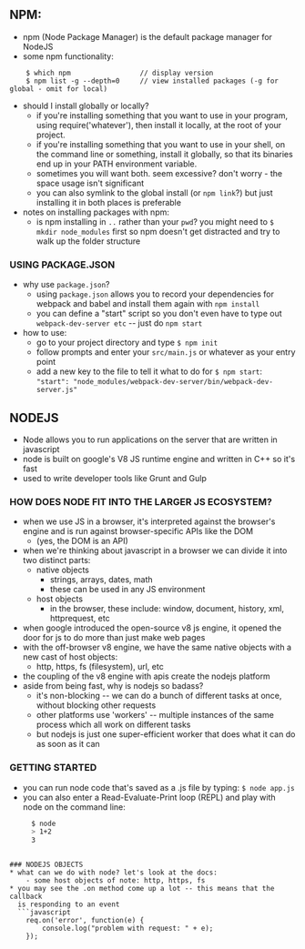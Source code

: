 ## NPM:
* npm (Node Package Manager) is the default package manager for NodeJS
* some npm functionality:
```
    $ which npm                 // display version
    $ npm list -g --depth=0     // view installed packages (-g for global - omit for local)
```
* should I install globally or locally?
    - if you're installing something that you want to use in your program, using require('whatever'), then install it locally, at the root of your project.
    - if you're installing something that you want to use in your shell, on the command line or something, install it globally, so that its binaries end up in your PATH environment variable.
    - sometimes you will want both. seem excessive? don't worry - the space usage isn't significant
    - you can also symlink to the global install (or `npm link`?) but just installing it in both places is preferable
* notes on installing packages with npm:
    - is npm installing in `..` rather than your `pwd`? you might need to `$ mkdir node_modules` first so npm doesn't get distracted and try to walk up the folder structure

### USING PACKAGE.JSON
* why use `package.json`?
    - using `package.json` allows you to record your dependencies for webpack and babel and install them again with `npm install`
    - you can define a "start" script so you don't even have to type out `webpack-dev-server etc` -- just do `npm start`
* how to use:
    - go to your project directory and type `$ npm init`
    - follow prompts and enter your `src/main.js` or whatever as your entry point
    - add a new key to the file to tell it what to do for `$ npm start`:
        `"start": "node_modules/webpack-dev-server/bin/webpack-dev-server.js"`



## NODEJS
* Node allows you to run applications on the server that are written in
  javascript
* node is built on google's V8 JS runtime engine and written in C++ so
  it's fast
* used to write developer tools like Grunt and Gulp

### HOW DOES NODE FIT INTO THE LARGER JS ECOSYSTEM?
* when we use JS in a browser, it's interpreted against the browser's
  engine and is run against browser-specific APIs like the DOM
    * (yes, the DOM is an API)
* when we're thinking about javascript in a browser we can divide it
  into two distinct parts:
    - native objects
        * strings, arrays, dates, math
        * these can be used in any JS environment
    - host objects
        * in the browser, these include: window, document, history, xml, httprequest, etc
* when google introduced the open-source v8 js engine, it opened the door
  for js to do more than just make web pages
* with the off-browser v8 engine, we have the same native objects with a
  new cast of host objects:
    - http, https, fs (filesystem), url, etc
* the coupling of the v8 engine with apis create the nodejs platform
* aside from being fast, why is nodejs so badass?
    - it's non-blocking -- we can do a bunch of different tasks at once,
      without blocking other requests
    - other platforms use 'workers' -- multiple instances of the same
      process which all work on different tasks
    - but nodejs is just one super-efficient worker that does what it can
      do as soon as it can

### GETTING STARTED
* you can run node code that's saved as a .js file by typing:
    `$ node app.js`
* you can also enter a Read-Evaluate-Print loop (REPL) and play with
  node on the command line:
  ```bash
    $ node
    > 1+2
    3
```

### NODEJS OBJECTS
* what can we do with node? let's look at the docs:
    - some host objects of note: http, https, fs
* you may see the .on method come up a lot -- this means that the callback
  is responding to an event
  ```javascript
    req.on('error', function(e) {
        console.log("problem with request: " + e);    
    });
```
